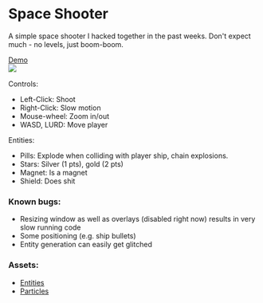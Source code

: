 # Space Shooter

A simple space shooter I hacked together in the past weeks. Don't expect much - no levels, just boom-boom.

[Demo](http://maierfelix.github.io/space-shooter/)<br/>
<a href="http://i.imgur.com/o9TLWKJ.jpg"><img src="http://i.imgur.com/o9TLWKJ.jpg" align="left"/></a><br/>

Controls:

 * Left-Click: Shoot
 * Right-Click: Slow motion
 * Mouse-wheel: Zoom in/out
 * WASD, LURD: Move player

Entities:

 * Pills: Explode when colliding with player ship, chain explosions.
 * Stars: Silver (1 pts), gold (2 pts)
 * Magnet: Is a magnet
 * Shield: Does shit

### Known bugs:
 * Resizing window as well as overlays (disabled right now) results in very slow running code
 * Some positioning (e.g. ship bullets)
 * Entity generation can easily get glitched

### Assets:

 * [Entities](http://kenney.nl/assets/space-shooter-redux)
 * [Particles](https://graphicriver.net/item/special-effects-vol06/12607934)
